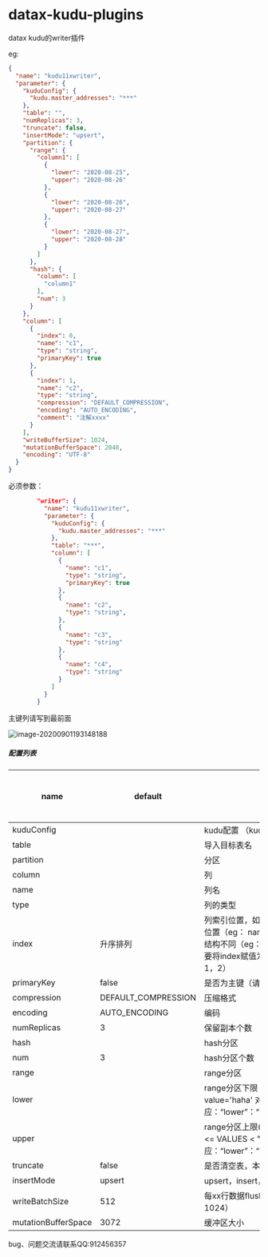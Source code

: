 # datax-kudu-plugins
datax kudu的writer插件



eg:

```json
{
  "name": "kudu11xwriter",
  "parameter": {
    "kuduConfig": {
      "kudu.master_addresses": "***"
    },
    "table": "",
    "numReplicas": 3,
    "truncate": false,
    "insertMode": "upsert",
    "partition": {
      "range": {
        "column1": [
          {
            "lower": "2020-08-25",
            "upper": "2020-08-26"
          },
          {
            "lower": "2020-08-26",
            "upper": "2020-08-27"
          },
          {
            "lower": "2020-08-27",
            "upper": "2020-08-28"
          }
        ]
      },
      "hash": {
        "column": [
          "column1"
        ],
        "num": 3
      }
    },
    "column": [
      {
        "index": 0,
        "name": "c1",
        "type": "string",
        "primaryKey": true
      },
      {
        "index": 1,
        "name": "c2",
        "type": "string",
        "compression": "DEFAULT_COMPRESSION",
        "encoding": "AUTO_ENCODING",
        "comment": "注解xxxx"
      }
    ],
    "writeBufferSize": 1024,
    "mutationBufferSpace": 2048,
    "encoding": "UTF-8"
  }
}
```

必须参数：

```json
        "writer": {
          "name": "kudu11xwriter",
          "parameter": {
            "kuduConfig": {
              "kudu.master_addresses": "***"
            },
            "table": "***",
            "column": [
              {
                "name": "c1",
                "type": "string",
                "primaryKey": true
              },
              {
                "name": "c2",
                "type": "string",
              },
              {
                "name": "c3",
                "type": "string"
              },
              {
                "name": "c4",
                "type": "string"
              }
            ]
          }
        }
```

主键列请写到最前面



![image-20200901193148188](C:\Users\Administrator\AppData\Roaming\Typora\typora-user-images\image-20200901193148188.png)

##### 配置列表

| name                | default             | description                                                  | 是否必须 |
| ------------------- | ------------------- | ------------------------------------------------------------ | -------- |
| kuduConfig          |                     | kudu配置 （kudu.master_addresses等）                         | 是       |
| table               |                     | 导入目标表名                                                 | 是       |
| partition           |                     | 分区                                                         | 否       |
| column              |                     | 列                                                           | 是       |
| name                |                     | 列名                                                         | 是       |
| type                |                     | 列的类型                                                     | 是       |
| index               | 升序排列            | 列索引位置，如reader中取到的某一字段在第二位置（eg： name， id， age）但kudu目标表结构不同（eg：id，name， age），此时就需要将index赋值为（1，0，2），默认顺序（0，1，2） | 否       |
| primaryKey          | false               | 是否为主键（请将所有的主键列写在前面）                       | 否       |
| compression         | DEFAULT_COMPRESSION | 压缩格式                                                     | 否       |
| encoding            | AUTO_ENCODING       | 编码                                                         | 否       |
| numReplicas         | 3                   | 保留副本个数                                                 | 否       |
| hash                |                     | hash分区                                                     | 否       |
| num                 | 3                   | hash分区个数                                                 | 否       |
| range               |                     | range分区                                                    | 否       |
| lower               |                     | range分区下限 (eg: sql建表：partition value='haha' 对应：“lower”：“haha”，“upper”：“haha\000”) | 否       |
| upper               |                     | range分区上限(eg: sql建表：partition "10" <= VALUES < "20"                                                                     对应：“lower”：“10”，“upper”：“20”) | 否       |
| truncate            | false               | 是否清空表，本质上是删表重建                                 | 否       |
| insertMode          | upsert              | upsert，insert，update                                       | 否       |
| writeBatchSize      | 512                 | 每xx行数据flush一次结果（最好不要超过1024）                  |          |
| mutationBufferSpace | 3072                | 缓冲区大小                                                   |          |







bug、问题交流请联系QQ:912456357